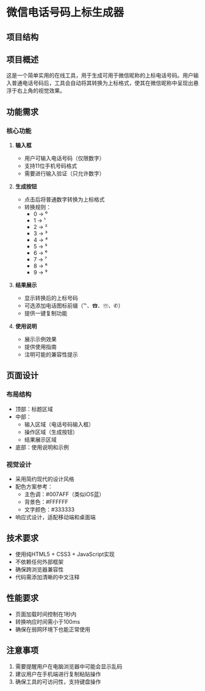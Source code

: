 # 微信电话号码上标生成器

## 项目结构

## 项目概述
这是一个简单实用的在线工具，用于生成可用于微信昵称的上标电话号码。用户输入普通电话号码后，工具会自动将其转换为上标格式，使其在微信昵称中呈现出悬浮于右上角的视觉效果。

## 功能需求

### 核心功能
1. **输入框**
   - 用户可输入电话号码（仅限数字）
   - 支持11位手机号码格式
   - 需要进行输入验证（只允许数字）

2. **生成按钮**
   - 点击后将普通数字转换为上标格式
   - 转换规则：
     - 0 → ⁰
     - 1 → ¹
     - 2 → ²
     - 3 → ³
     - 4 → ⁴
     - 5 → ⁵
     - 6 → ⁶
     - 7 → ⁷
     - 8 → ⁸
     - 9 → ⁹

3. **结果展示**
   - 显示转换后的上标号码
   - 可选添加电话图标前缀（℡、☎、☏、✆）
   - 提供一键复制功能

4. **使用说明**
   - 展示示例效果
   - 提供使用指南
   - 注明可能的兼容性提示

## 页面设计

### 布局结构
- 顶部：标题区域
- 中部：
  - 输入区域（电话号码输入框）
  - 操作区域（生成按钮）
  - 结果展示区域
- 底部：使用说明和示例

### 视觉设计
- 采用简约现代的设计风格
- 配色方案参考：
  - 主色调：#007AFF（类似iOS蓝）
  - 背景色：#FFFFFF
  - 文字颜色：#333333
- 响应式设计，适配移动端和桌面端

## 技术要求
- 使用纯HTML5 + CSS3 + JavaScript实现
- 不依赖任何外部框架
- 确保跨浏览器兼容性
- 代码需添加清晰的中文注释

## 性能要求
- 页面加载时间控制在1秒内
- 转换响应时间需小于100ms
- 确保在弱网环境下也能正常使用

## 注意事项
1. 需要提醒用户在电脑浏览器中可能会显示乱码
2. 建议用户在手机端进行复制粘贴操作
3. 确保工具的可访问性，支持键盘操作 